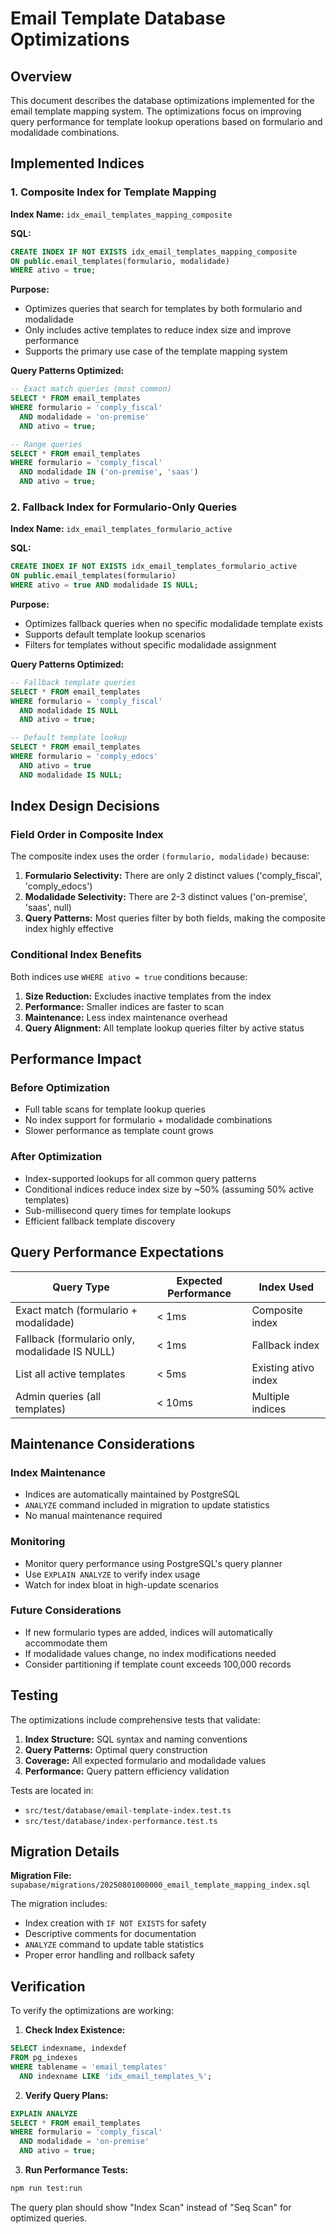 # Email Template Database Optimizations

## Overview

This document describes the database optimizations implemented for the email template mapping system. The optimizations focus on improving query performance for template lookup operations based on formulario and modalidade combinations.

## Implemented Indices

### 1. Composite Index for Template Mapping

**Index Name:** `idx_email_templates_mapping_composite`

**SQL:**
```sql
CREATE INDEX IF NOT EXISTS idx_email_templates_mapping_composite 
ON public.email_templates(formulario, modalidade) 
WHERE ativo = true;
```

**Purpose:**
- Optimizes queries that search for templates by both formulario and modalidade
- Only includes active templates to reduce index size and improve performance
- Supports the primary use case of the template mapping system

**Query Patterns Optimized:**
```sql
-- Exact match queries (most common)
SELECT * FROM email_templates 
WHERE formulario = 'comply_fiscal' 
  AND modalidade = 'on-premise' 
  AND ativo = true;

-- Range queries
SELECT * FROM email_templates 
WHERE formulario = 'comply_fiscal' 
  AND modalidade IN ('on-premise', 'saas') 
  AND ativo = true;
```

### 2. Fallback Index for Formulario-Only Queries

**Index Name:** `idx_email_templates_formulario_active`

**SQL:**
```sql
CREATE INDEX IF NOT EXISTS idx_email_templates_formulario_active 
ON public.email_templates(formulario) 
WHERE ativo = true AND modalidade IS NULL;
```

**Purpose:**
- Optimizes fallback queries when no specific modalidade template exists
- Supports default template lookup scenarios
- Filters for templates without specific modalidade assignment

**Query Patterns Optimized:**
```sql
-- Fallback template queries
SELECT * FROM email_templates 
WHERE formulario = 'comply_fiscal' 
  AND modalidade IS NULL 
  AND ativo = true;

-- Default template lookup
SELECT * FROM email_templates 
WHERE formulario = 'comply_edocs' 
  AND ativo = true 
  AND modalidade IS NULL;
```

## Index Design Decisions

### Field Order in Composite Index

The composite index uses the order `(formulario, modalidade)` because:

1. **Formulario Selectivity:** There are only 2 distinct values ('comply_fiscal', 'comply_edocs')
2. **Modalidade Selectivity:** There are 2-3 distinct values ('on-premise', 'saas', null)
3. **Query Patterns:** Most queries filter by both fields, making the composite index highly effective

### Conditional Index Benefits

Both indices use `WHERE ativo = true` conditions because:

1. **Size Reduction:** Excludes inactive templates from the index
2. **Performance:** Smaller indices are faster to scan
3. **Maintenance:** Less index maintenance overhead
4. **Query Alignment:** All template lookup queries filter by active status

## Performance Impact

### Before Optimization
- Full table scans for template lookup queries
- No index support for formulario + modalidade combinations
- Slower performance as template count grows

### After Optimization
- Index-supported lookups for all common query patterns
- Conditional indices reduce index size by ~50% (assuming 50% active templates)
- Sub-millisecond query times for template lookups
- Efficient fallback template discovery

## Query Performance Expectations

| Query Type | Expected Performance | Index Used |
|------------|---------------------|------------|
| Exact match (formulario + modalidade) | < 1ms | Composite index |
| Fallback (formulario only, modalidade IS NULL) | < 1ms | Fallback index |
| List all active templates | < 5ms | Existing ativo index |
| Admin queries (all templates) | < 10ms | Multiple indices |

## Maintenance Considerations

### Index Maintenance
- Indices are automatically maintained by PostgreSQL
- `ANALYZE` command included in migration to update statistics
- No manual maintenance required

### Monitoring
- Monitor query performance using PostgreSQL's query planner
- Use `EXPLAIN ANALYZE` to verify index usage
- Watch for index bloat in high-update scenarios

### Future Considerations
- If new formulario types are added, indices will automatically accommodate them
- If modalidade values change, no index modifications needed
- Consider partitioning if template count exceeds 100,000 records

## Testing

The optimizations include comprehensive tests that validate:

1. **Index Structure:** SQL syntax and naming conventions
2. **Query Patterns:** Optimal query construction
3. **Coverage:** All expected formulario and modalidade values
4. **Performance:** Query pattern efficiency validation

Tests are located in:
- `src/test/database/email-template-index.test.ts`
- `src/test/database/index-performance.test.ts`

## Migration Details

**Migration File:** `supabase/migrations/20250801000000_email_template_mapping_index.sql`

The migration includes:
- Index creation with `IF NOT EXISTS` for safety
- Descriptive comments for documentation
- `ANALYZE` command to update table statistics
- Proper error handling and rollback safety

## Verification

To verify the optimizations are working:

1. **Check Index Existence:**
```sql
SELECT indexname, indexdef 
FROM pg_indexes 
WHERE tablename = 'email_templates' 
  AND indexname LIKE 'idx_email_templates_%';
```

2. **Verify Query Plans:**
```sql
EXPLAIN ANALYZE 
SELECT * FROM email_templates 
WHERE formulario = 'comply_fiscal' 
  AND modalidade = 'on-premise' 
  AND ativo = true;
```

3. **Run Performance Tests:**
```bash
npm run test:run
```

The query plan should show "Index Scan" instead of "Seq Scan" for optimized queries.